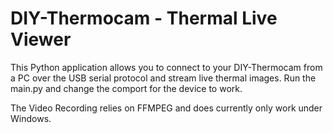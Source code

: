 # DIY-Thermocam - Thermal Live Viewer

This Python application allows you to connect to your DIY-Thermocam from a PC over the USB serial protocol and stream live thermal images. Run the main.py and change the comport for the device to work.

The Video Recording relies on FFMPEG and does currently only work under Windows.
